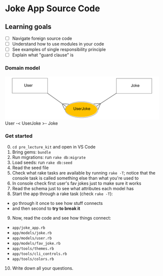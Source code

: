 # Joke App Source Code

## Learning goals
* [ ] Navigate foreign source code
* [ ] Understand how to use modules in your code
* [ ] See examples of single responsibility principle
* [ ] Explain what "guard clause" is

### Domain model
![](jokeApp.png)
User -< UserJoke >- Joke

### Get started
0. `cd pre_lecture_kit` and open in VS Code
1. Bring gems: `bundle`
2. Run migrations: run `rake db:migrate`
3. Load seeds: run `rake db:seed`
4. Read the seed file
5. Check what rake tasks are available by running `rake -T`; notice that the console task is called something else than what you're used to
6. In console check first user's fav jokes just to make sure it works
7. Read the schema just to see what attributes each model has
8. Start the app through a rake task (check `rake -T`): 
- go through it once to see how stuff connects 
- and then second to **try to break it**
9. Now, read the code and see how things connect:
- `app/joke_app.rb`
- `app/models/joke.rb`
- `app/models/user.rb`
- `app/models/fav_joke.rb`
- `app/tools/themes.rb`
- `app/tools/cli_controls.rb`
- `app/tools/colors.rb`
10. Write down all your questions.